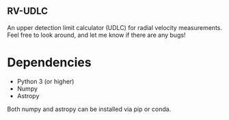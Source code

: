 ## RV-UDLC
An upper detection limit calculator (UDLC) for radial velocity measurements. Feel free to look around, and let me know if there are any bugs!

# Dependencies
- Python 3 (or higher)
- Numpy 
- Astropy 

Both numpy and astropy can be installed via pip or conda.
